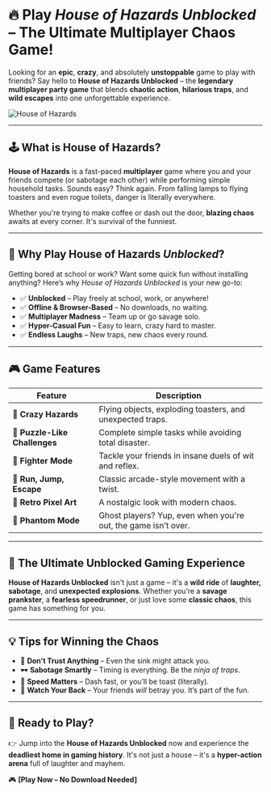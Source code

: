 # 🔥 Play *House of Hazards Unblocked* – The Ultimate Multiplayer Chaos Game!

Looking for an **epic**, **crazy**, and absolutely **unstoppable** game to play with friends? Say hello to **House of Hazards Unblocked** – the **legendary multiplayer party game** that blends **chaotic action**, **hilarious traps**, and **wild escapes** into one unforgettable experience.

![House of Hazards](https://github.com/user-attachments/assets/2aa41d9b-c78b-4e8f-b4d9-a4cdaae43ac9)

---

## 🕹️ What is House of Hazards?

**House of Hazards** is a fast-paced **multiplayer** game where you and your friends compete (or sabotage each other) while performing simple household tasks. Sounds easy? Think again. From falling lamps to flying toasters and even rogue toilets, danger is literally everywhere.

Whether you're trying to make coffee or dash out the door, **blazing chaos** awaits at every corner. It's survival of the funniest.

---

## 🚪 Why Play House of Hazards *Unblocked*?

Getting bored at school or work? Want some quick fun without installing anything? Here’s why *House of Hazards Unblocked* is your new go-to:

- ✅ **Unblocked** – Play freely at school, work, or anywhere!
- ✅ **Offline & Browser-Based** – No downloads, no waiting.
- ✅ **Multiplayer Madness** – Team up or go savage solo.
- ✅ **Hyper-Casual Fun** – Easy to learn, crazy hard to master.
- ✅ **Endless Laughs** – New traps, new chaos every round.

---

## 🎮 Game Features

| Feature | Description |
|--------|-------------|
| 🔫 **Crazy Hazards** | Flying objects, exploding toasters, and unexpected traps. |
| 🧠 **Puzzle-Like Challenges** | Complete simple tasks while avoiding total disaster. |
| 🤜 **Fighter Mode** | Tackle your friends in insane duels of wit and reflex. |
| 🏃 **Run, Jump, Escape** | Classic arcade-style movement with a twist. |
| 🌈 **Retro Pixel Art** | A nostalgic look with modern chaos. |
| 👻 **Phantom Mode** | Ghost players? Yup, even when you're out, the game isn’t over. |

---

## 🚀 The Ultimate Unblocked Gaming Experience

**House of Hazards Unblocked** isn't just a game – it's a **wild ride** of **laughter, sabotage**, and **unexpected explosions**. Whether you’re a **savage prankster**, a **fearless speedrunner**, or just love some **classic chaos**, this game has something for you.

---

## 💡 Tips for Winning the Chaos

- 🧼 **Don’t Trust Anything** – Even the sink might attack you.
- 🕶️ **Sabotage Smartly** – Timing is everything. Be the *ninja of traps*.
- 💨 **Speed Matters** – Dash fast, or you’ll be toast (literally).
- 👀 **Watch Your Back** – Your friends *will* betray you. It’s part of the fun.

---

## 🔗 Ready to Play?

👉 Jump into the **House of Hazards Unblocked** now and experience the **deadliest home in gaming history**. It's not just a house – it's a **hyper-action arena** full of laughter and mayhem.

🎮 **[Play Now – No Download Needed]**
